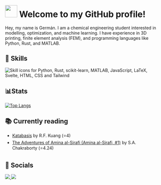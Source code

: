 # <img src="https://i.imgur.com/oCnBNlC.gif" width="40"> Welcome to my GitHub profile! 
Hey, my name is Germán. I am a chemical engineering student interested in modelling, optimization, and machine learning. I have experience in 3D printing, finite element analysis (FEM), and programming languages like Python, Rust, and MATLAB.

## 🧰 Skills
<img align="left" alt="Skill icons for Python, Rust, scikit-learn, MATLAB, JavaScript, LaTeX, Svelte, HTML, CSS and Tailwind" style="padding-right:10px;" src="https://skillicons.dev/icons?i=py,rust,sklearn,matlab,js,latex,svelte,html,css,tailwind"/>

<br/>
<br/>

## 📊Stats
[![Top Langs](https://github-readme-stats.vercel.app/api/top-langs/?username=GermanHeim&theme=tokyonight&layout=compact&hide=jupyter%20notebook,css)](https://github.com/anuraghazra/github-readme-stats)

## 📚 Currently reading 
<!-- GOODREADS-LIST:START -->
- [Katabasis](https://www.goodreads.com/review/show/7331346496?utm_medium=api&utm_source=rss) by R.F. Kuang (⭐️4)
- [The Adventures of Amina al-Sirafi (Amina al-Sirafi, #1)](https://www.goodreads.com/review/show/5582845058?utm_medium=api&utm_source=rss) by S.A. Chakraborty (⭐️4.24)
<!-- GOODREADS-LIST:END -->

## 🔗 Socials 
<a href="https://germanheim.com">
<img src="https://img.shields.io/badge/Website-germanheim.com-blue?style=for-the-badge">
</a>
<a href="mailto:contacto@germanheim.com">
<img src="https://img.shields.io/badge/Email-contacto%40germanheim.com-red?style=for-the-badge&logo=gmail">
</a>
